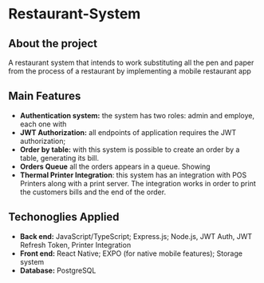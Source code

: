 # Restaurant-System

## About the project
A restaurant system that intends to work substituting all the pen and paper from the process of a restaurant by implementing a mobile restaurant app
<br/>
## Main Features
- **Authentication system:** the system has two roles: admin and employe, each one with 
- **JWT Authorization:** all endpoints of application requires the JWT authorization;
- **Order by table:** with this system is possible to create an order by a table, generating its bill.
- **Orders Queue** all the orders appears in a queue. Showing
- **Thermal Printer Integration**: this system has an integration with POS Printers along with a print server. The integration works in order to print the customers bills and the end of the order.

## Techonoglies Applied
- **Back end:** JavaScript/TypeScript; Express.js; Node.js, JWT Auth, JWT Refresh Token, Printer Integration
- **Front end:** React Native; EXPO (for native mobile features); Storage system
- **Database:** PostgreSQL
